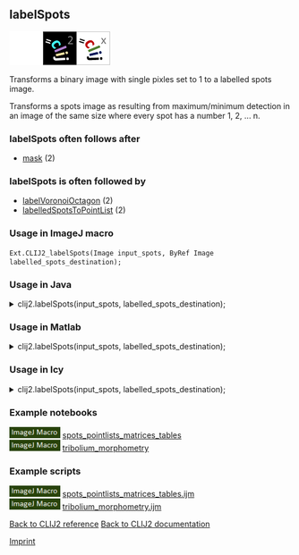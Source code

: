 ## labelSpots
<img src="images/mini_empty_logo.png"/><img src="images/mini_clij2_logo.png"/><img src="images/mini_clijx_logo.png"/>

Transforms a binary image with single pixles set to 1 to a labelled spots image. 

Transforms a spots image as resulting from maximum/minimum detection in an image of the same size where every spot has a number 1, 2, ... n.

### labelSpots often follows after
* <a href="reference_mask">mask</a> (2)


### labelSpots is often followed by
* <a href="reference_labelVoronoiOctagon">labelVoronoiOctagon</a> (2)
* <a href="reference_labelledSpotsToPointList">labelledSpotsToPointList</a> (2)


### Usage in ImageJ macro
```
Ext.CLIJ2_labelSpots(Image input_spots, ByRef Image labelled_spots_destination);
```




### Usage in Java


<details>

<summary>
clij2.labelSpots(input_spots, labelled_spots_destination);
</summary>
<pre class="highlight">// init CLIJ and GPU
import net.haesleinhuepf.clij2.CLIJ2;
import net.haesleinhuepf.clij.clearcl.ClearCLBuffer;
CLIJ2 clij2 = CLIJ2.getInstance();

// get input parameters
ClearCLBuffer input_spots = clij2.push(input_spotsImagePlus);
labelled_spots_destination = clij2.create(input_spots);
</pre>

<pre class="highlight">
// Execute operation on GPU
clij2.labelSpots(input_spots, labelled_spots_destination);
</pre>

<pre class="highlight">
//show result
labelled_spots_destinationImagePlus = clij2.pull(labelled_spots_destination);
labelled_spots_destinationImagePlus.show();

// cleanup memory on GPU
clij2.release(input_spots);
clij2.release(labelled_spots_destination);
</pre>

</details>





### Usage in Matlab


<details>

<summary>
clij2.labelSpots(input_spots, labelled_spots_destination);
</summary>
<pre class="highlight">% init CLIJ and GPU
clij2 = init_clatlab();

% get input parameters
input_spots = clij2.pushMat(input_spots_matrix);
labelled_spots_destination = clij2.create(input_spots);
</pre>

<pre class="highlight">
% Execute operation on GPU
clij2.labelSpots(input_spots, labelled_spots_destination);
</pre>

<pre class="highlight">
% show result
labelled_spots_destination = clij2.pullMat(labelled_spots_destination)

% cleanup memory on GPU
clij2.release(input_spots);
clij2.release(labelled_spots_destination);
</pre>

</details>





### Usage in Icy


<details>

<summary>
clij2.labelSpots(input_spots, labelled_spots_destination);
</summary>
<pre class="highlight">// init CLIJ and GPU
importClass(net.haesleinhuepf.clicy.CLICY);
importClass(Packages.icy.main.Icy);

clij2 = CLICY.getInstance();

// get input parameters
input_spots_sequence = getSequence();
input_spots = clij2.pushSequence(input_spots_sequence);
labelled_spots_destination = clij2.create(input_spots);
</pre>

<pre class="highlight">
// Execute operation on GPU
clij2.labelSpots(input_spots, labelled_spots_destination);
</pre>

<pre class="highlight">
// show result
labelled_spots_destination_sequence = clij2.pullSequence(labelled_spots_destination)
Icy.addSequence(labelled_spots_destination_sequence);
// cleanup memory on GPU
clij2.release(input_spots);
clij2.release(labelled_spots_destination);
</pre>

</details>





### Example notebooks
<a href="https://clij.github.io/clij2-docs/md/spots_pointlists_matrices_tables"><img src="images/language_macro.png" height="20"/></a> [spots_pointlists_matrices_tables](https://clij.github.io/clij2-docs/md/spots_pointlists_matrices_tables)  
<a href="https://clij.github.io/clij2-docs/md/tribolium_morphometry"><img src="images/language_macro.png" height="20"/></a> [tribolium_morphometry](https://clij.github.io/clij2-docs/md/tribolium_morphometry)  




### Example scripts
<a href="https://github.com/clij/clij2-docs/blob/master/src/main/macro/spots_pointlists_matrices_tables.ijm"><img src="images/language_macro.png" height="20"/></a> [spots_pointlists_matrices_tables.ijm](https://github.com/clij/clij2-docs/blob/master/src/main/macro/spots_pointlists_matrices_tables.ijm)  
<a href="https://github.com/clij/clij2-docs/blob/master/src/main/macro/tribolium_morphometry.ijm"><img src="images/language_macro.png" height="20"/></a> [tribolium_morphometry.ijm](https://github.com/clij/clij2-docs/blob/master/src/main/macro/tribolium_morphometry.ijm)  


[Back to CLIJ2 reference](https://clij.github.io/clij2-docs/reference)
[Back to CLIJ2 documentation](https://clij.github.io/clij2-docs)

[Imprint](https://clij.github.io/imprint)

